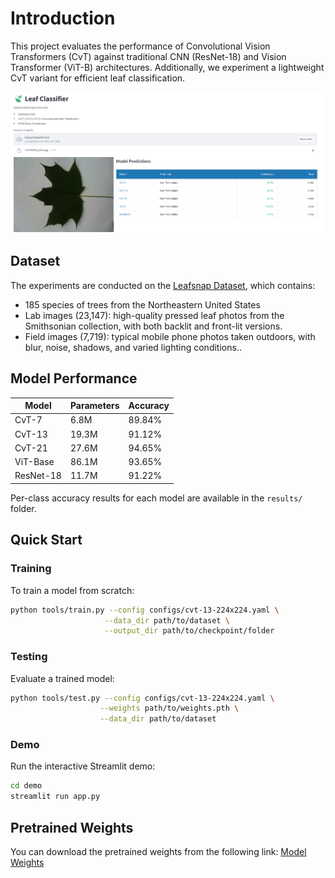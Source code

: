 # Introduction

This project evaluates the performance of Convolutional Vision Transformers (CvT) against traditional CNN (ResNet-18) and Vision Transformer (ViT-B) architectures. Additionally, we experiment a lightweight CvT variant for efficient leaf classification.


![Demo Interface](figures/app.png)

## Dataset

The experiments are conducted on the [Leafsnap Dataset](https://www.kaggle.com/datasets/xhlulu/leafsnap-dataset), which contains:
- 185 species of trees from the Northeastern United States
- Lab images (23,147): high-quality pressed leaf photos from the Smithsonian collection, with both backlit and front-lit versions.
- Field images (7,719): typical mobile phone photos taken outdoors, with blur, noise, shadows, and varied lighting conditions..

## Model Performance

| Model     | Parameters | Accuracy |
|-----------|------------|----------|
| CvT-7     | 6.8M       | 89.84%   |
| CvT-13    | 19.3M      | 91.12%   |
| CvT-21    | 27.6M      | 94.65%   |
| ViT-Base  | 86.1M      | 93.65%   |
| ResNet-18 | 11.7M      | 91.22%   |

Per-class accuracy results for each model are available in the `results/` folder.


## Quick Start

### Training
To train a model from scratch:
```bash
python tools/train.py --config configs/cvt-13-224x224.yaml \
                     --data_dir path/to/dataset \
                     --output_dir path/to/checkpoint/folder
```

### Testing
Evaluate a trained model:
```bash
python tools/test.py --config configs/cvt-13-224x224.yaml \
                    --weights path/to/weights.pth \
                    --data_dir path/to/dataset
```



### Demo
Run the interactive Streamlit demo:
```bash
cd demo
streamlit run app.py
```

## Pretrained Weights
You can download the pretrained weights from the following link:  [Model Weights](https://drive.google.com/drive/folders/1eOIfW9CzRqKg0PCgucJsonVoEJPh8KKB?usp=sharing)
